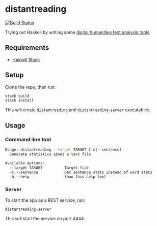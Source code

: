 # distantreading

[![Build Status](https://travis-ci.org/kellyi/distantreading.svg?branch=master)](https://travis-ci.org/kellyi/distantreading)

Trying out Haskell by writing some [digital humanities text analysis tools](http://dh101.humanities.ucla.edu/?page_id=48).

## Requirements

- [Haskell Stack](https://docs.haskellstack.org/en/stable/README/)

## Setup

Clone the repo, then run:

```bash
stack build
stack install
```

This will create `distantreading` and `distantreading-server` executables.

## Usage

### Command line tool

```bash
Usage: distantreading --target TARGET [-s|--sentence]
  Generate statistics about a text file

Available options:
  --target TARGET          Target file
  -s,--sentence            Get sentence stats instead of word stats
  -h,--help                Show this help text
```

### Server

To start the app as a REST service, run:

```bash
distantreading-server
```

This will start the service on port 4444.
